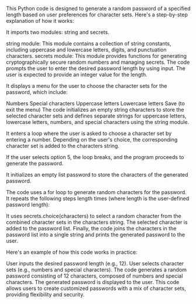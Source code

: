 This Python code is designed to generate a random password of a specified length based on user preferences for character sets. Here's a step-by-step explanation of how it works:

It imports two modules: string and secrets.

string module: This module contains a collection of string constants, including uppercase and lowercase letters, digits, and punctuation characters.
secrets module: This module provides functions for generating cryptographically secure random numbers and managing secrets.
The code prompts the user to enter the desired password length by using input. The user is expected to provide an integer value for the length.

It displays a menu for the user to choose the character sets for the password, which include:

Numbers
Special characters
Uppercase letters
Lowercase letters
Save (to exit the menu)
The code initializes an empty string characters to store the selected character sets and defines separate strings for uppercase letters, lowercase letters, numbers, and special characters using the string module.

It enters a loop where the user is asked to choose a character set by entering a number. Depending on the user's choice, the corresponding character set is added to the characters string.

If the user selects option 5, the loop breaks, and the program proceeds to generate the password.

It initializes an empty list password to store the characters of the generated password.

The code uses a for loop to generate random characters for the password. It repeats the following steps length times (where length is the user-defined password length):

It uses secrets.choice(characters) to select a random character from the combined character sets in the characters string.
The selected character is added to the password list.
Finally, the code joins the characters in the password list into a single string and prints the generated password to the user.

Here's an example of how this code works in practice:

User inputs the desired password length (e.g., 12).
User selects character sets (e.g., numbers and special characters).
The code generates a random password consisting of 12 characters, composed of numbers and special characters.
The generated password is displayed to the user.
This code allows users to create customized passwords with a mix of character sets, providing flexibility and security.

